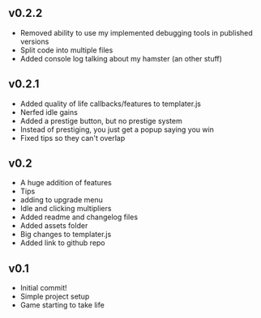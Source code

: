 ## v0.2.2
- Removed ability to use my implemented debugging tools in published versions
- Split code into multiple files 
- Added console log talking about my hamster (an other stuff)

## v0.2.1
- Added quality of life callbacks/features to templater.js
- Nerfed idle gains
- Added a prestige button, but no prestige system
- Instead of prestiging, you just get a popup saying you win
- Fixed tips so they can't overlap

## v0.2
- A huge addition of features
- Tips
- adding to upgrade menu
- Idle and clicking multipliers
- Added readme and changelog files
- Added assets folder
- Big changes to templater.js
- Added link to github repo

## v0.1
- Initial commit!
- Simple project setup
- Game starting to take life